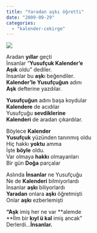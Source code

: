 ```yaml
---
title: "Yaradan aşkı öğretti"
date: "2009-09-29"
categories: 
  - "kalender-cekirge"
---
```


![](/uploads/image/yusufcuk-dragonfly04.jpg)

Aradan **yıllar** geçti  
İnsanlar “**Yusufçuk Kalender’e  
Aşık** oldu” dediler.  
İnsanlar bu **aşk**ı beğendiler.  
**Kalender’le** **Yusufçuğun** adını  
**Aşk** defterine yazdılar.  
  
**Yusufçuğun** adını başa koydular  
**Kalendere** de acıdılar  
Yusufçuğu **sevdiklerine  
Kalenderi** de aradan çıkardılar.  

Böylece **Kalender  
Yusufçuk** yüzünden tanınmış oldu  
Hiç hakkı **yoktu** amma  
İşte **böyle** oldu.  
Var olmaya **hakkı** olmayanları  
Bir gün **Doğa** parçalar  
  
Aslında **İnsanlar** ne Yusufçuğu  
Ne de **Kalenderi** bilmiyorlardı  
İnsanlar **aşkı** biliyorlardı  
**Yaradan** onlara **aşkı** öğretmişti  
Onlar **aşkı** ezberlemişti  
  
**“Aşk** imiş her ne var **alemde  
**İlm bir **kıyl ü kal** imiş ancak”  
Derlerdi…**İnsanlar.**
